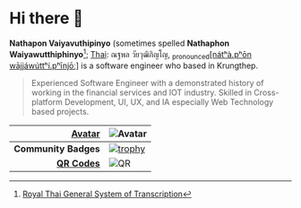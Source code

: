 # Hi there :wave:

**Nathapon Vaiyavuthipinyo** (sometimes spelled **Nathaphon Waiyawutthiphinyo**[^1]; [Thai](https://en.wikipedia.org/wiki/Thai_language): ณฐพล วัยวุฒิภิญโญ, <sub>pronounced</sub>[[nátʰà.pʰōn wājjáwúttʰí.pʰīnjōː]](https://en.wikipedia.org/wiki/Help:IPA/Thai) is a software engineer who based in Krungthep.

> Experienced Software Engineer with a demonstrated history of working in the financial services and IOT industry. Skilled in Cross-platform Development, UI, UX, and IA especially Web Technology based projects.

|[Avatar](https://en.wikipedia.org/wiki/Avatar_(computing))|![Avatar](https://gravatar.com/avatar/0a47d60471ee55d7951ed68abab36e4df6c3bd443fb000bbf6c50c612b9a8033)|
|--:|:--|
|**Community Badges**|[![trophy](https://github-profile-trophy.vercel.app/?username=k13elle&rank=SECRET,SSS,SS,S,AAA,AA,A&no-bg=true&no-frame=true)](https://github.com/ryo-ma/github-profile-trophy)|
|**[QR Codes](https://en.wikipedia.org/wiki/QR_code)**|![QR](https://gravatar.com/0a47d60471ee55d7951ed68abab36e4df6c3bd443fb000bbf6c50c612b9a8033.qr?s=256&type=user&version=3)|

[^1]: [Royal Thai General System of Transcription](https://en.wikipedia.org/wiki/Royal_Thai_General_System_of_Transcription)

